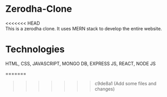 # Zerodha-Clone
<<<<<<< HEAD        
This is a zerodha clone. It uses MERN stack to develop the entire website.

# Technologies
HTML,
CSS,
JAVASCRIPT,
MONGO DB,
EXPRESS JS,
REACT,
NODE JS

=======
>>>>>>> c9de8a1 (Add some files and changes)
